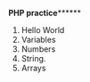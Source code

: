
****************PHP practice**********************
1. Hello World
2. Variables
3. Numbers
4. String.
5. Arrays
